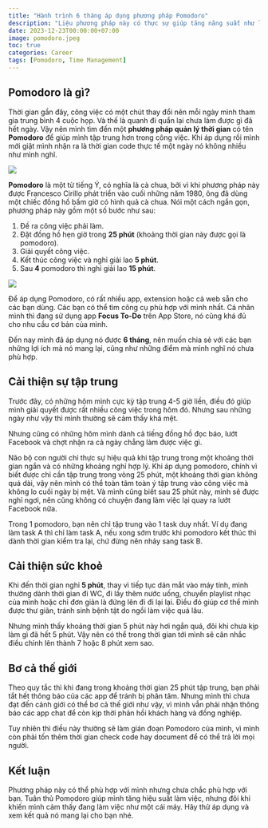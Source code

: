 ```yaml
---
title: "Hành trình 6 tháng áp dụng phương pháp Pomodoro"
description: "Liệu phương pháp này có thực sự giúp tăng năng suất như lời đồn, mời bạn đọc bài viết này để xem hành trình mình đã áp dụng nó trong công việc."
date: 2023-12-23T00:00:00+07:00
image: pomodoro.jpeg
toc: true
categories: Career
tags: [Pomodoro, Time Management]
---
```


## Pomodoro là gì?
Thời gian gần đây, công việc có một chút thay đổi nên mỗi ngày mình tham gia trung bình 4 cuộc họp. Và thế là quanh đi quẩn lại chưa làm được gì đã hết ngày. Vậy nên mình tìm đến một **phương pháp quản lý thời gian** có tên **Pomodoro** để giúp mình tập trung hơn trong công việc. Khi áp dụng rồi mình mới giật mình nhận ra là thời gian code thực tế một ngày nó không nhiều như mình nghĩ.

![](https://images.viblo.asia/9c5947e2-ba9e-4417-92ca-3058ed584b31.jpeg)

**Pomodoro** là một từ tiếng Ý, có nghĩa là cà chua, bởi vì khi phương pháp này được Francesco Cirillo phát triển vào cuối những năm 1980, ông đã dùng một chiếc đồng hồ bấm giờ có hình quả cà chua. Nói một cách ngắn gọn, phương pháp này gồm một số bước như sau:
1. Đề ra công việc phải làm.
2. Đặt đồng hồ hẹn giờ trong **25 phút** (khoảng thời gian này được gọi là pomodoro).
3. Giải quyết công việc.
4. Kết thúc công việc và nghỉ giải lao **5 phút**.
5. Sau **4** pomodoro thì nghỉ giải lao **15 phút**.

![](https://images.viblo.asia/b8f36fd2-ae84-4f1b-8a63-5a61e9c2f86c.png)

Để áp dụng Pomodoro, có rất nhiều app, extension hoặc cả web sẵn cho các bạn dùng. Các bạn có thể tìm công cụ phù hợp với mình nhất. Cá nhân mình thì đang sử dụng app **Focus To-Do** trên App Store, nó cũng khá đủ cho nhu cầu cơ bản của mình.

Đến nay mình đã áp dụng nó được **6 tháng**, nên muốn chia sẻ với các bạn những lợi ích mà nó mang lại, cũng như những điểm mà mình nghĩ nó chưa phù hợp.

## Cải thiện sự tập trung
Trước đây, có những hôm mình cực kỳ tập trung 4-5 giờ liền, điều đó giúp mình giải quyết được rất nhiều công việc trong hôm đó. Nhưng sau những ngày như vậy thì mình thường sẽ cảm thấy khá mệt.

Nhưng cũng có những hôm mình dành cả tiếng đồng hồ đọc báo, lướt Facebook và chợt nhận ra cả ngày chẳng làm được việc gì.

Não bộ con người chỉ thực sự hiệu quả khi tập trung trong một khoảng thời gian ngắn và có những khoảng nghỉ hợp lý. Khi áp dụng pomodoro, chính vì biết được chỉ cần tập trung trong vòng 25 phút, một khoảng thời gian không quá dài, vậy nên mình có thể toàn tâm toàn ý tập trung vào công việc mà không lo cuối ngày bị mệt. Và mình cũng biết sau 25 phút này, mình sẽ được nghỉ ngơi, nên cũng không có chuyện đang làm việc lại quay ra lướt Facebook nữa.

Trong 1 pomodoro, bạn nên chỉ tập trung vào 1 task duy nhất. Ví dụ đang làm task A thì chỉ làm task A, nếu xong sớm trước khi pomodoro kết thúc thì dành thời gian kiểm tra lại, chứ đừng nên nhảy sang task B.

## Cải thiện sức khoẻ
Khi đến thời gian nghỉ **5 phút**, thay vì tiếp tục dán mắt vào máy tính, mình thường dành thời gian đi WC, đi lấy thêm nước uống, chuyển playlist nhạc của mình hoặc chỉ đơn giản là đứng lên đi đi lại lại. Điều đó giúp cơ thể mình được thư giãn, tránh sinh bệnh tật do ngồi làm việc quá lâu.

Nhưng mình thấy khoảng thời gian 5 phút này hơi ngắn quá, đôi khi chưa kịp làm gì đã hết 5 phút. Vậy nên có thể trong thời gian tới mình sẽ cân nhắc điều chỉnh lên thành 7 hoặc 8 phút xem sao.

## Bơ cả thế giới
Theo quy tắc thì khi đang trong khoảng thời gian 25 phút tập trung, bạn phải tắt hết thông báo của các app để tránh bị phân tâm. Nhưng mình thì chưa đạt đến cảnh giới có thể bơ cả thế giới như vậy, vì mình vẫn phải nhận thông báo các app chat để còn kịp thời phản hồi khách hàng và đồng nghiệp.

Tuy nhiên thì điều này thường sẽ làm gián đoạn Pomodoro của mình, vì mình còn phải tốn thêm thời gian check code hay document để có thể trả lời mọi người.

## Kết luận
Phương pháp này có thể phù hợp với mình nhưng chưa chắc phù hợp với bạn. Tuân thủ Pomodoro giúp mình tăng hiệu suất làm việc, nhưng đôi khi khiến mình cảm thấy đang làm việc như một cái máy. Hãy thử áp dụng và xem kết quả nó mang lại cho bạn nhé.
